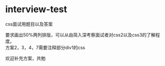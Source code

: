 # interview-test
css面试用题目以及答案

要求画出50%两列排版，可以从由简入深考察面试者对css2以及css3的了解程度。   
方案2，3，4，7需要注释部分div1的css

欢迎补充方案，共勉
